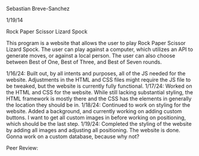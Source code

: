 Sebastian Breve-Sanchez

1/19/14

Rock Paper Scissor Lizard Spock

This program is a website that allows the user to play Rock Paper Scissor Lizard Spock. The user can play against a computer, which utilizes an API to generate moves, or against a local person. The user can also choose between Best of One, Best of Three, and Best of Seven rounds.

1/16/24: Built out, by all intents and purposes, all of the JS needed for the website. Adjustments in the HTML and CSS files might require the JS file to be tweaked, but the website is currently fully functional. 1/17/24: Worked on the HTML and CSS for the website. While still lacking substantial styling, the HTML framework is mostly there and the CSS has the elements in generally the location they should be in. 1/18/24: Continued to work on styling for the website. Added a background, and currently working on adding custom buttons. I want to get all custom images in before working on positioning, which should be the last step. 1/19/24: Completed the styling of the website by adding all images and adjusting all positioning. The website is done. Gonna work on a custom database, because why not?

Peer Review:
